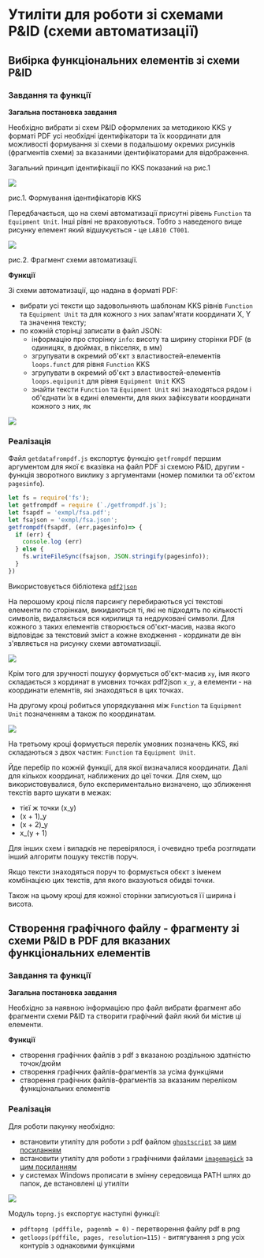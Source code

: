 # Утиліти для роботи зі схемами P&ID (схеми автоматизації)

## Вибірка функціональних елементів зі схеми P&ID

### Завдання та функції

**Загальна постановка завдання**

Необхідно вибрати зі схем P&ID оформлених за методикою KKS у форматі PDF усі необхідні ідентифікатори та їх координати для можливості формування зі схеми в подальшому окремих рисунків (фрагментів схеми) за вказаними ідентифікаторами для відображення. 

Загальний принцип ідентифікації по KKS показаний на рис.1

![](media/kks.png)

рис.1. Формування ідентифікаторів KKS

Передбачається, що на схемі автоматизації присутні рівень `Function` та `Equipment Unit`. Інші рівні не враховуються. Тобто з наведеного вище рисунку елемент який відшукується - це `LAB10 CT001`.  

![](media/fsa1.png)

рис.2. Фрагмент схеми автоматизації.

**Функції**

Зі схеми автоматизації, що надана в форматі PDF:

- вибрати усі тексти що задовольняють шаблонам KKS рівнів `Function` та `Equipment Unit` та для кожного з них запам'ятати координати X, Y та значення тексту;
- по кожній сторінці записати в файл JSON:
  - інформацію про сторінку `info`: висоту та ширину сторінки PDF (в одиницях, в дюймах, в пікселях, в мм)
  - згрупувати в окремий об'єкт з властивостей-елементів `loops.funct` для рівня  `Function` KKS
  - згрупувати в окремий об'єкт з властивостей-елементів `loops.equipunit` для рівня  `Equipment Unit` KKS
  - знайти тексти  `Function` та  `Equipment Unit` які знаходяться рядом і об'єднати їх в єдині елементи, для яких зафіксувати координати кожного з них, як  

![](media/json.png)

### Реалізація

Файл `getdatafrompdf.js` експортує функцію `getfrompdf` першим аргументом для якої є вказівка на файл PDF зі схемою P&ID, другим - функція зворотного виклику з аргументами (номер помилки та об'єктом `pagesinfo`). 

```js
let fs = require('fs');
let getfrompdf = require (`./getfrompdf.js`);
let fsapdf = 'exmpl/fsa.pdf';
let fsajson = 'exmpl/fsa.json';
getfrompdf(fsapdf, (err,pagesinfo)=> {
  if (err) {
    console.log (err)
  } else {
    fs.writeFileSync(fsajson, JSON.stringify(pagesinfo));
  }
})
```

Використовується бібліотека [`pdf2json`](../../Довідники/jspdf/pdf2json.md)

На перошому кроці після парсингу перебираються усі текстові елементи по сторінкам, викидаються ті, які не підходять по кількості символів, видаляється вся кирилиця та недруковані символи. Для кожного з таких елементів створюється об'єкт-масив, назва якого відповідає за текстовий зміст а кожне входження - кординати де він з'являється на рисунку схеми автоматизації.      

![](media/xy.png)

Крім того для зручності пошуку формується об'єкт-масив `xy`, імя якого складається з кординат в  умовних точках pdf2json  `x_y`, а  елементи - на координати елемнтів, які знаходяться в цих точках.  

На другому кроці робиться упорядкування між  `Function` та `Equipment Unit` позначенням а також по координатам.

![](media/place.png)

На третьому кроці формується перелік умовних позначень KKS, які складаються з двох частин:  `Function` та `Equipment Unit`. 

Йде перебір по кожній функції, для якої визначалися координати. Далі для кількох координат, наближених до цеї точки. Для схем, що використовувалися, було експериментально визначено, що зближення текстів варто шукати в межах:

- тієї ж точки (x_y) 
- (x + 1)_y
- (x + 2)_y
- x_(y + 1)

Для інших схем і випадків не перевірялося, і очевидно треба розглядати інший алгоритм пошуку текстів поруч.

Якщо тексти знаходяться поруч то формується обєкт з іменем комбінацією цих текстів, для якого вказуються обидві точки.    

Також на цьому кроці для кожної сторінки записуються її ширина і висота.

## Створення графічного файлу - фрагменту зі схеми P&ID в PDF для вказаних функціональних елементів

### Завдання та функції

**Загальна постановка завдання**

Необхідно за наявною інформацією про файл вибрати фрагмент або фрагменти схеми P&ID та створити графічний файл який би містив ці елементи.

**Функції**

- створення графічних файлів з pdf з вказаною роздільною здатністю точок/дюйм
- створення графічних файлів-фрагментів за усіма функціями
- створення графічних файлів-фрагментів за вказаним переліком функціональних елементів  

### Реалізація

Для роботи пакунку необхідно:

- встановити утиліту для роботи з pdf файлом [`ghostscript`](../../Довідники/pdftools/ghostscript.md) за [цим посиланням](https://www.ghostscript.com/download/gsdnld.html)
- встановити утиліту для роботи з графічними файлами [`imagemagick`](../../Довідники/imagetools/imagemagick.md) за [цим посиланням](http://www.imagemagick.org/script/download.php)
- у системах Windows прописати в змінну середовища PATH шлях до папок, де встановлені ці утиліти

![](media/envvar.png)

Модуль `topng.js` експортує наступні функції:

-  `pdftopng (pdffile, pagenmb = 0)` - перетворення файлу pdf в png
-  `getloops(pdffile, pages, resolution=115)` - витягування з png усіх контурів з однаковими функціями